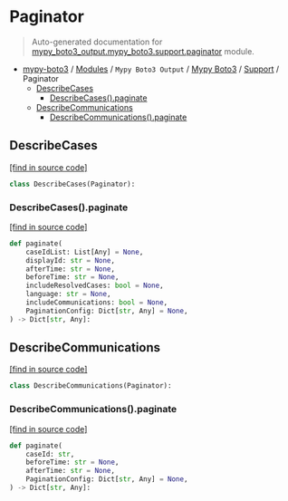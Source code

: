 # Paginator

> Auto-generated documentation for [mypy_boto3_output.mypy_boto3.support.paginator](https://github.com/vemel/mypy_boto3/blob/master/mypy_boto3_output/mypy_boto3/support/paginator.py) module.

- [mypy-boto3](../../../README.md#mypy_boto3) / [Modules](../../../MODULES.md#mypy-boto3-modules) / `Mypy Boto3 Output` / [Mypy Boto3](../index.md#mypy-boto3) / [Support](index.md#support) / Paginator
    - [DescribeCases](#describecases)
        - [DescribeCases().paginate](#describecasespaginate)
    - [DescribeCommunications](#describecommunications)
        - [DescribeCommunications().paginate](#describecommunicationspaginate)

## DescribeCases

[[find in source code]](https://github.com/vemel/mypy_boto3/blob/master/mypy_boto3_output/mypy_boto3/support/paginator.py#L10)

```python
class DescribeCases(Paginator):
```

### DescribeCases().paginate

[[find in source code]](https://github.com/vemel/mypy_boto3/blob/master/mypy_boto3_output/mypy_boto3/support/paginator.py#L13)

```python
def paginate(
    caseIdList: List[Any] = None,
    displayId: str = None,
    afterTime: str = None,
    beforeTime: str = None,
    includeResolvedCases: bool = None,
    language: str = None,
    includeCommunications: bool = None,
    PaginationConfig: Dict[str, Any] = None,
) -> Dict[str, Any]:
```

## DescribeCommunications

[[find in source code]](https://github.com/vemel/mypy_boto3/blob/master/mypy_boto3_output/mypy_boto3/support/paginator.py#L27)

```python
class DescribeCommunications(Paginator):
```

### DescribeCommunications().paginate

[[find in source code]](https://github.com/vemel/mypy_boto3/blob/master/mypy_boto3_output/mypy_boto3/support/paginator.py#L30)

```python
def paginate(
    caseId: str,
    beforeTime: str = None,
    afterTime: str = None,
    PaginationConfig: Dict[str, Any] = None,
) -> Dict[str, Any]:
```
